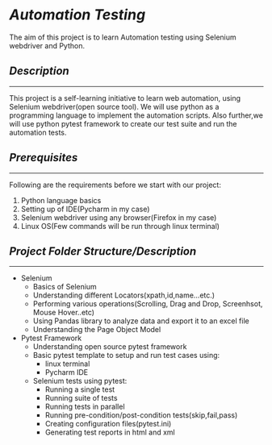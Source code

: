 # *Automation Testing*

The aim of this project is to learn Automation testing using Selenium webdriver and Python.

## *Description*
___
This project is a self-learning initiative to learn web automation, using Selenium webdriver(open source tool).
We will use python as a programming language to implement the automation scripts. Also
further,we will use python pytest framework to create our test suite and run the automation
tests.

## *Prerequisites*
___
Following are the requirements before we start with our project:

1. Python language basics
2. Setting up of IDE(Pycharm in my case)
3. Selenium webdriver using any browser(Firefox in my case)
4. Linux OS(Few commands will be run through linux terminal)

## *Project Folder Structure/Description*
___
* Selenium
    * Basics of Selenium 
    * Understanding different Locators(xpath,id,name...etc.)
    * Performing various operations(Scrolling, Drag and Drop, Screenhsot, Mouse Hover..etc)
    * Using Pandas library to analyze data and export it to an excel file
    * Understanding the Page Object Model
* Pytest Framework
    * Understanding open source pytest framework
    * Basic pytest template to setup and run test cases using:
        * linux terminal
        * Pycharm IDE
    * Selenium tests using pytest:
        * Running a single test
        * Running suite of tests
        * Running tests in parallel
        * Running pre-condition/post-condition tests(skip,fail,pass)
        * Creating configuration files(pytest.ini)
        * Generating test reports in html and xml
